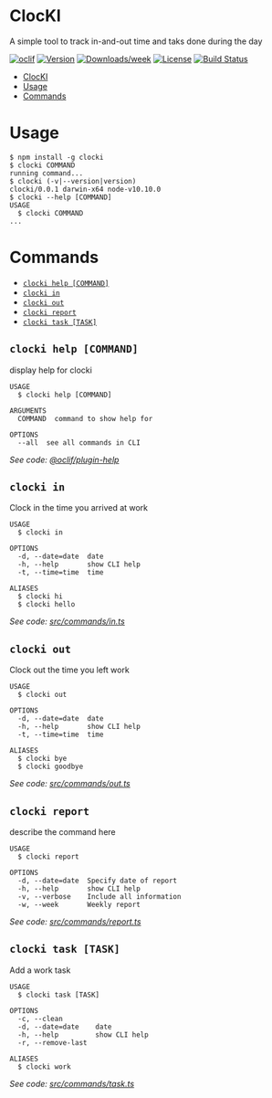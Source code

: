 # ClocKI

A simple tool to track in-and-out time and taks done during the day

[![oclif](https://img.shields.io/badge/cli-oclif-brightgreen.svg)](https://oclif.io)
[![Version](https://img.shields.io/npm/v/clocki.svg)](https://npmjs.org/package/clocki)
[![Downloads/week](https://img.shields.io/npm/dw/clocki.svg)](https://npmjs.org/package/clocki)
[![License](https://img.shields.io/npm/l/clocki.svg)](https://github.com/fsschmitt/clocki-cli/blob/master/package.json)
[![Build Status](https://travis-ci.org/fsschmitt/clocki-cli.svg?branch=master)](https://travis-ci.org/fsschmitt/clocki-cli)

<!-- toc -->

- [ClocKI](#clocki)
- [Usage](#usage)
- [Commands](#commands)
  <!-- tocstop -->

# Usage

<!-- usage -->

```sh-session
$ npm install -g clocki
$ clocki COMMAND
running command...
$ clocki (-v|--version|version)
clocki/0.0.1 darwin-x64 node-v10.10.0
$ clocki --help [COMMAND]
USAGE
  $ clocki COMMAND
...
```

<!-- usagestop -->

# Commands

<!-- commands -->

- [`clocki help [COMMAND]`](#clocki-help-command)
- [`clocki in`](#clocki-in)
- [`clocki out`](#clocki-out)
- [`clocki report`](#clocki-report)
- [`clocki task [TASK]`](#clocki-task-task)

## `clocki help [COMMAND]`

display help for clocki

```
USAGE
  $ clocki help [COMMAND]

ARGUMENTS
  COMMAND  command to show help for

OPTIONS
  --all  see all commands in CLI
```

_See code: [@oclif/plugin-help](https://github.com/oclif/plugin-help/blob/v2.1.6/src/commands/help.ts)_

## `clocki in`

Clock in the time you arrived at work

```
USAGE
  $ clocki in

OPTIONS
  -d, --date=date  date
  -h, --help       show CLI help
  -t, --time=time  time

ALIASES
  $ clocki hi
  $ clocki hello
```

_See code: [src/commands/in.ts](https://github.com/fsschmitt/clocki-cli/blob/v0.0.1/src/commands/in.ts)_

## `clocki out`

Clock out the time you left work

```
USAGE
  $ clocki out

OPTIONS
  -d, --date=date  date
  -h, --help       show CLI help
  -t, --time=time  time

ALIASES
  $ clocki bye
  $ clocki goodbye
```

_See code: [src/commands/out.ts](https://github.com/fsschmitt/clocki-cli/blob/v0.0.1/src/commands/out.ts)_

## `clocki report`

describe the command here

```
USAGE
  $ clocki report

OPTIONS
  -d, --date=date  Specify date of report
  -h, --help       show CLI help
  -v, --verbose    Include all information
  -w, --week       Weekly report
```

_See code: [src/commands/report.ts](https://github.com/fsschmitt/clocki-cli/blob/v0.0.1/src/commands/report.ts)_

## `clocki task [TASK]`

Add a work task

```
USAGE
  $ clocki task [TASK]

OPTIONS
  -c, --clean
  -d, --date=date    date
  -h, --help         show CLI help
  -r, --remove-last

ALIASES
  $ clocki work
```

_See code: [src/commands/task.ts](https://github.com/fsschmitt/clocki-cli/blob/v0.0.1/src/commands/task.ts)_

<!-- commandsstop -->
